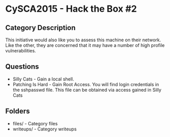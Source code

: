 CySCA2015 - Hack the Box #2
=====================================

Category Description
--------------------
This initiative would also like you to assess this machine on their network. Like the other, they are concerned that it may have a number of high profile vulnerabilities.

Questions
---------
* Silly Cats - Gain a local shell.
* Patching Is Hard - Gain Root Access. You will find login credentials in the sshpasswd file. This file can be obtained via access gained in Silly Cats

Folders
-------
* files/ - Category files
* writeups/ - Category writeups
